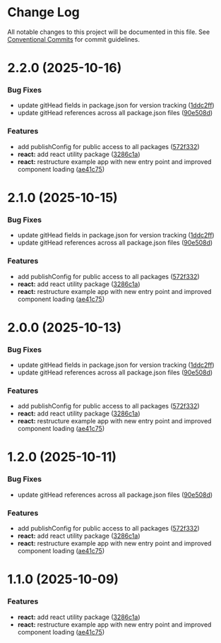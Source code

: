# Change Log

All notable changes to this project will be documented in this file.
See [Conventional Commits](https://conventionalcommits.org) for commit guidelines.

# 2.2.0 (2025-10-16)


### Bug Fixes

* update gitHead fields in package.json for version tracking ([1ddc2ff](https://github.com/brunos3d/expozr/commit/1ddc2ffc6794437333543647f5d6866233c01a56))
* update gitHead references across all package.json files ([90e508d](https://github.com/brunos3d/expozr/commit/90e508d7d66060afd36d394187f8c876a4a76e8e))


### Features

* add publishConfig for public access to all packages ([572f332](https://github.com/brunos3d/expozr/commit/572f332aaaef874ba8820338c11cf5e80c47a3ee))
* **react:** add react utility package ([3286c1a](https://github.com/brunos3d/expozr/commit/3286c1a917dd66acdd4a361e3c4180f000b4b4cc))
* **react:** restructure example app with new entry point and improved component loading ([ae41c75](https://github.com/brunos3d/expozr/commit/ae41c75c554a5112b26239f7f8c5ba4083285dab))





# 2.1.0 (2025-10-15)


### Bug Fixes

* update gitHead fields in package.json for version tracking ([1ddc2ff](https://github.com/brunos3d/expozr/commit/1ddc2ffc6794437333543647f5d6866233c01a56))
* update gitHead references across all package.json files ([90e508d](https://github.com/brunos3d/expozr/commit/90e508d7d66060afd36d394187f8c876a4a76e8e))


### Features

* add publishConfig for public access to all packages ([572f332](https://github.com/brunos3d/expozr/commit/572f332aaaef874ba8820338c11cf5e80c47a3ee))
* **react:** add react utility package ([3286c1a](https://github.com/brunos3d/expozr/commit/3286c1a917dd66acdd4a361e3c4180f000b4b4cc))
* **react:** restructure example app with new entry point and improved component loading ([ae41c75](https://github.com/brunos3d/expozr/commit/ae41c75c554a5112b26239f7f8c5ba4083285dab))





# 2.0.0 (2025-10-13)


### Bug Fixes

* update gitHead fields in package.json for version tracking ([1ddc2ff](https://github.com/brunos3d/expozr/commit/1ddc2ffc6794437333543647f5d6866233c01a56))
* update gitHead references across all package.json files ([90e508d](https://github.com/brunos3d/expozr/commit/90e508d7d66060afd36d394187f8c876a4a76e8e))


### Features

* add publishConfig for public access to all packages ([572f332](https://github.com/brunos3d/expozr/commit/572f332aaaef874ba8820338c11cf5e80c47a3ee))
* **react:** add react utility package ([3286c1a](https://github.com/brunos3d/expozr/commit/3286c1a917dd66acdd4a361e3c4180f000b4b4cc))
* **react:** restructure example app with new entry point and improved component loading ([ae41c75](https://github.com/brunos3d/expozr/commit/ae41c75c554a5112b26239f7f8c5ba4083285dab))





# 1.2.0 (2025-10-11)


### Bug Fixes

* update gitHead references across all package.json files ([90e508d](https://github.com/brunos3d/expozr/commit/90e508d7d66060afd36d394187f8c876a4a76e8e))


### Features

* add publishConfig for public access to all packages ([572f332](https://github.com/brunos3d/expozr/commit/572f332aaaef874ba8820338c11cf5e80c47a3ee))
* **react:** add react utility package ([3286c1a](https://github.com/brunos3d/expozr/commit/3286c1a917dd66acdd4a361e3c4180f000b4b4cc))
* **react:** restructure example app with new entry point and improved component loading ([ae41c75](https://github.com/brunos3d/expozr/commit/ae41c75c554a5112b26239f7f8c5ba4083285dab))





# 1.1.0 (2025-10-09)


### Features

* **react:** add react utility package ([3286c1a](https://github.com/brunos3d/expozr/commit/3286c1a917dd66acdd4a361e3c4180f000b4b4cc))
* **react:** restructure example app with new entry point and improved component loading ([ae41c75](https://github.com/brunos3d/expozr/commit/ae41c75c554a5112b26239f7f8c5ba4083285dab))

